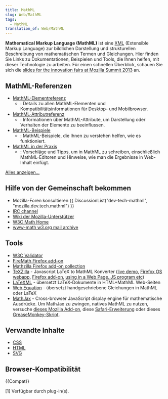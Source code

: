 ```yaml
---
title: MathML
slug: Web/MathML
tags:
  - MathML
translation_of: Web/MathML
---
```

**Mathematical Markup Language (MathML)** ist eine [XML](/de/docs/XML "/en-US/docs/XML") (Extensible Markup Language) zur bildlichen Darstellung und strukturellen Beschreibung von mathematischen Termen und Gleichungen. Hier finden Sie Links zu Dokumentationen, Beispielen und Tools, die Ihnen helfen, mit dieser Technologie zu arbeiten. Für einen schnellen Überblick, schauen Sie sich die [slides for the innovation fairs at Mozilla Summit 2013](http://fred-wang.github.io/MozSummitMathML/index.html) an.

## MathML-Referenzen

- [MathML-Elementreferenz](/de/docs/Web/MathML/Element "/en-US/docs/Web/MathML/Element")
  - : Details zu allen MathML-Elementen und Kompatibilitätsinformationen für Desktop- und Mobilbrowser.
- [MathML-Attributreferenz](/de/docs/Web/MathML/Attribute "/en-US/docs/Web/MathML/Attribute")
  - : Informationen über MathML-Attribute, um Darstellung oder Verhalten der Elemente zu beeinflussen.
- [MathML-Beispiele](/de/docs/Web/MathML/Beispiele "/en-US/docs/Web/MathML/Examples")
  - : MathML-Beispiele, die Ihnen zu verstehen helfen, wie es funktioniert.
- [MathML in der Praxis](/de/docs/Web/MathML/Authoring)
  - : Vorschläge und Tipps, um in MathML zu schreiben, einschließlich MathML-Editoren und Hinweise, wie man die Ergebnisse in Web-Inhalt einfügt.

[Alles anzeigen...](/de/docs/tag/MathML "/en-US/docs/tag/CSS")

## Hilfe von der Gemeinschaft bekommen

- Mozilla-Foren konsultieren
  {{ DiscussionList("dev-tech-mathml", "mozilla.dev.tech.mathml") }}
- [IRC channel](irc://irc.mozilla.org/%23mathml)
- [Wiki der Mozilla-Unterstützer](https://wiki.mozilla.org/MathML:Home_Page)
- [W3C Math Home](http://www.w3.org/Math/)
- [www-math w3.org mail archive](http://lists.w3.org/Archives/Public/www-math/)

## Tools

- [W3C Validator](http://validator.w3.org)
- [FireMath Firefox add-on](https://addons.mozilla.org/de/firefox/addon/8969/)
- [Mathzilla Firefox add-on collection](https://addons.mozilla.org/firefox/collections/fred_wang/mathzilla/)
- [TeXZilla](https://github.com/fred-wang/TeXZilla) - Javascript LaTeX to MathML Konverter ([live demo](http://fred-wang.github.io/TeXZilla/), [Firefox OS webapp](http://r-gaia-cs.github.io/TeXZilla-webapp/), [Firefox add-on](https://addons.mozilla.org/en-US/firefox/addon/texzilla/), [using in a Web Page, JS program etc](https://github.com/fred-wang/TeXZilla/wiki/Using-TeXZilla))
- [LaTeXML](http://dlmf.nist.gov/LaTeXML/) - übersetzt LaTeX-Dokumente in HTML+MathML Web-Seiten
- [Web Equation](http://webdemo.visionobjects.com/home.html#equation) - übersetzt handgeschriebene Gleichungen in MathML oder LaTeX
- [MathJax](http://www.mathjax.org/) - Cross-browser JavaScript display engine für mathematische Ausdrücke. Um MathJax zu zwingen, natives MathML zu nutzen, versuche [dieses Mozilla Add-on](https://addons.mozilla.org/en-US/firefox/addon/mathjax-native-mathml/), diese [Safari-Erweiterung](http://fred-wang.github.io/mathjax-native-mathml-safari/mathjax-native-mathml.safariextz) oder dieses [GreaseMonkey-Skript](https://openuserjs.org/scripts/fred.wang/MathJax_Native_MathML/).

## Verwandte Inhalte

- [CSS](/de/docs/Web/CSS "/en-US/docs/Web/CSS")
- [HTML](/de/docs/Web/HTML "/en-US/docs/Web/HTML")
- [SVG](/de/docs/Web/SVG "/en-US/docs/Web/SVG")

## Browser-Kompatibilität

{{Compat}}

\[1] Verfügbar durch plug-in(s).
